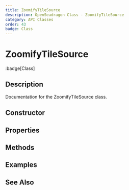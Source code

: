 ```yaml
---
title: ZoomifyTileSource
description: OpenSeadragon Class - ZoomifyTileSource
category: API Classes
order: 43
badge: Class
---
```


# ZoomifyTileSource

:badge[Class]

## Description

Documentation for the ZoomifyTileSource class.

## Constructor

## Properties

## Methods

## Examples

## See Also
